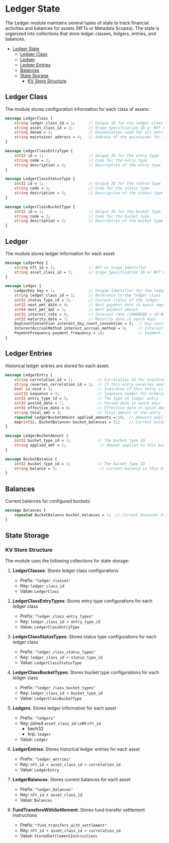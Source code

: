 # Ledger State

The Ledger module maintains several types of state to track financial activities and balances for assets (NFTs or Metadata Scopes). The state is organized into collections that store ledger classes, ledgers, entries, and balances.

<!-- TOC -->
- [Ledger State](#ledger-state)
  - [Ledger Class](#ledger-class)
  - [Ledger](#ledger)
  - [Ledger Entries](#ledger-entries)
  - [Balances](#balances)
  - [State Storage](#state-storage)
    - [KV Store Structure](#kv-store-structure)

## Ledger Class

The module stores configuration information for each class of assets:

```protobuf
message LedgerClass {
    string ledger_class_id = 1;      // Unique ID for the ledger class
    string asset_class_id = 2;       // Scope Specification ID or NFT Class ID
    string denom = 3;                // Denomination used for all entries in this class
    string maintainer_address = 4;   // Address of the maintainer for the ledger class
}

message LedgerClassEntryType {
    int32 id = 1;                    // Unique ID for the entry type
    string code = 2;                 // Code for the entry type
    string description = 3;          // Description of the entry type
}

message LedgerClassStatusType {
    int32 id = 1;                    // Unique ID for the status type
    string code = 2;                 // Code for the status type
    string description = 3;          // Description of the status type
}

message LedgerClassBucketType {
    int32 id = 1;                    // Unique ID for the bucket type
    string code = 2;                 // Code for the bucket type
    string description = 3;          // Description of the bucket type
}
```

## Ledger

The module stores ledger information for each asset:

```protobuf
message LedgerKey {
    string nft_id = 1;               // NFT or Scope identifier
    string asset_class_id = 2;       // Scope Specification ID or NFT Class ID
}

message Ledger {
    LedgerKey key = 1;               // Unique identifier for the ledger
    string ledger_class_id = 2;      // Reference to the ledger class
    int32 status_type_id = 3;        // Current status of the ledger
    int32 next_pmt_date = 4;         // Next payment date in epoch days
    int64 next_pmt_amt = 5;          // Next payment amount
    int32 interest_rate = 6;         // Interest rate (10000000 = 10.000000%)
    int32 maturity_date = 7;         // Maturity date in epoch days
    DayCountConvention interest_day_count_convention = 8;  // Day count convention
    InterestAccrualMethod interest_accrual_method = 9;     // Interest accrual method
    PaymentFrequency payment_frequency = 10;               // Payment frequency
}
```

## Ledger Entries

Historical ledger entries are stored for each asset:

```protobuf
message LedgerEntry {
    string correlation_id = 1;           // Correlation ID for tracking with external systems (max 50 characters)
    string reverses_correlation_id = 2;  // If this entry reverses another entry, the correlation ID of the reversed entry
    bool is_void = 3;                    // Indicates if this entry is void and should be excluded from balance calculations
    uint32 sequence = 4;                 // Sequence number for ordering entries with same effective date (less than 100)
    int32 entry_type_id = 5;             // The type of ledger entry
    int32 posted_date = 7;               // Posted date in epoch days
    int32 effective_date = 8;            // Effective date in epoch days
    string total_amt = 9;                // Total amount of the entry
    repeated LedgerBucketAmount applied_amounts = 10;  // Amounts applied to different buckets
    map<int32, BucketBalance> bucket_balances = 11;    // Current balances for each bucket
}

message LedgerBucketAmount {
    int32 bucket_type_id = 1;            // The bucket type ID
    string applied_amt = 2;               // Amount applied to this bucket
}

message BucketBalance {
    int32 bucket_type_id = 1;            // The bucket type ID
    string balance = 2;                   // Current balance in this bucket
}
```

## Balances

Current balances for configured buckets:

```protobuf
message Balances {
    repeated BucketBalance bucket_balances = 1;  // Current balances for each bucket type
}
```

## State Storage

### KV Store Structure
The module uses the following collections for state storage:

1. **LedgerClasses**: Stores ledger class configurations
   - Prefix: `"ledger_classes"`
   - Key: `ledger_class_id`
   - Value: `LedgerClass`

2. **LedgerClassEntryTypes**: Stores entry type configurations for each ledger class
   - Prefix: `"ledger_class_entry_types"`
   - Key: `ledger_class_id + entry_type_id`
   - Value: `LedgerClassEntryType`

3. **LedgerClassStatusTypes**: Stores status type configurations for each ledger class
   - Prefix: `"ledger_class_status_types"`
   - Key: `ledger_class_id + status_type_id`
   - Value: `LedgerClassStatusType`

4. **LedgerClassBucketTypes**: Stores bucket type configurations for each ledger class
   - Prefix: `"ledger_class_bucket_types"`
   - Key: `ledger_class_id + bucket_type_id`
   - Value: `LedgerClassBucketType`

5. **Ledgers**: Stores ledger information for each asset
   - Prefix: `"ledgers"`
   - Key: joined `asset_class_id` `\x00` `nft_id`
     - bech32
     - hrp: `ledger`
   - Value: `Ledger`

6. **LedgerEntries**: Stores historical ledger entries for each asset
   - Prefix: `"ledger_entries"`
   - Key: `nft_id + asset_class_id + correlation_id`
   - Value: `LedgerEntry`

7. **LedgerBalances**: Stores current balances for each asset
   - Prefix: `"ledger_balances"`
   - Key: `nft_id + asset_class_id`
   - Value: `Balances`

8. **FundTransfersWithSettlement**: Stores fund transfer settlement instructions
   - Prefix: `"fund_transfers_with_settlement"`
   - Key: `nft_id + asset_class_id + correlation_id`
   - Value: `StoredSettlementInstructions` 